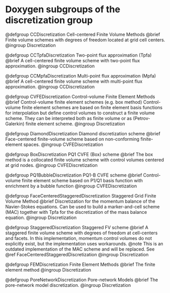 # Doxygen subgroups of the discretization group

@defgroup CCDiscretization Cell-centered Finite Volume Methods
@brief Finite volume schemes with degrees of freedom located at grid cell centers.
@ingroup Discretization

@defgroup CCTpfaDiscretization Two-point flux approximation (Tpfa)
@brief A cell-centered finite volume scheme with two-point flux approximation.
@ingroup CCDiscretization

@defgroup CCMpfaDiscretization Multi-point flux approximation (Mpfa)
@brief A cell-centered finite volume scheme with multi-point flux approximation.
@ingroup CCDiscretization

@defgroup CVFEDiscretization Control-volume Finite Element Methods
@brief Control-volume finite element schemes (e.g. box method)
Control-volume finite element schemes are based on finite element basis functions for interpolation but define control volumes to construct a finite volume scheme. They can be interpreted both as finite volume or as (Petrov-Galerkin) finite element scheme.
@ingroup Discretization

@defgroup DiamondDiscretization Diamond discretization scheme
@brief Face-centered finite-volume scheme based on non-conforming finite-element spaces.
@ingroup CVFEDiscretization

@defgroup BoxDiscretization PQ1 CVFE (Box) scheme
@brief The box method is a collocated finite volume scheme with control volumes centered at grid nodes.
@ingroup CVFEDiscretization

@defgroup PQ1BubbleDiscretization PQ1-B CVFE scheme
@brief Control-volume finite element scheme based on P1/Q1 basis function with enrichment by a bubble function
@ingroup CVFEDiscretization

@defgroup FaceCenteredStaggeredDiscretization Staggered Grid Finite Volume Method
@brief Discretization for the momentum balance of the Navier-Stokes equations. Can be used to build a marker-and-cell scheme (MAC) together with Tpfa for the discretization of the mass balance equation.
@ingroup Discretization

@defgroup StaggeredDiscretization Staggered FV scheme
@brief A staggered finite volume scheme with degrees of freedom at cell-centers and facets. In this implementation, momentum control volumes do not explicitly exist, but the implementation uses workarounds.
@note This is an outdated implementation of the MAC scheme and will be replaced. See @ref FaceCenteredStaggeredDiscretization
@ingroup Discretization

@defgroup FEMDiscretization Finite Element Methods
@brief The finite element method
@ingroup Discretization

@defgroup PoreNetworkDiscretization Pore-network Models
@brief The pore-network model discretization.
@ingroup Discretization
